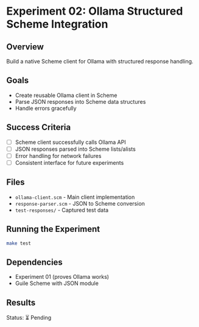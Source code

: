 # Experiment 02: Ollama Structured Scheme Integration

## Overview
Build a native Scheme client for Ollama with structured response handling.

## Goals
- Create reusable Ollama client in Scheme
- Parse JSON responses into Scheme data structures
- Handle errors gracefully

## Success Criteria
- [ ] Scheme client successfully calls Ollama API
- [ ] JSON responses parsed into Scheme lists/alists
- [ ] Error handling for network failures
- [ ] Consistent interface for future experiments

## Files
- `ollama-client.scm` - Main client implementation
- `response-parser.scm` - JSON to Scheme conversion
- `test-responses/` - Captured test data

## Running the Experiment
```bash
make test
```

## Dependencies
- Experiment 01 (proves Ollama works)
- Guile Scheme with JSON module

## Results
Status: ⏳ Pending